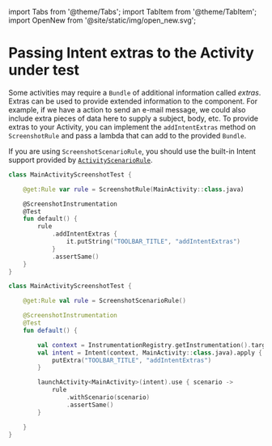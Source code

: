 import Tabs from '@theme/Tabs';
import TabItem from '@theme/TabItem';
import OpenNew from '@site/static/img/open_new.svg';

# Passing Intent extras to the Activity under test

Some activities may require a `Bundle` of additional information called _extras_. Extras can be used to provide extended information to the component. For example, if we have a action to send an e-mail message, we could also include extra pieces of data here to supply a subject, body, etc.
To provide extras to your Activity, you can implement the `addIntentExtras` method on `ScreenshotRule` and pass a lambda that can add to the provided `Bundle`.

If you are using `ScreenshotScenarioRule`, you should use the built-in Intent support provided by [`ActivityScenarioRule`<OpenNew/>](https://developer.android.com/reference/androidx/test/ext/junit/rules/ActivityScenarioRule#ActivityScenarioRule(android.content.Intent)).

<Tabs>
<TabItem value="rule" label="ScreenshotTestRule">

```kotlin
class MainActivityScreenshotTest {

    @get:Rule var rule = ScreenshotRule(MainActivity::class.java)

    @ScreenshotInstrumentation
    @Test
    fun default() {
        rule
            .addIntentExtras {
                it.putString("TOOLBAR_TITLE", "addIntentExtras")
            }
            .assertSame()
    }
}
```

</TabItem>
<TabItem value="scenario" label="ScreenshotScenarioRule">

```kotlin
class MainActivityScreenshotTest {

    @get:Rule val rule = ScreenshotScenarioRule()

    @ScreenshotInstrumentation
    @Test
    fun default() {

        val context = InstrumentationRegistry.getInstrumentation().targetContext
        val intent = Intent(context, MainActivity::class.java).apply {
            putExtra("TOOLBAR_TITLE", "addIntentExtras")
        }

        launchActivity<MainActivity>(intent).use { scenario ->
            rule
                .withScenario(scenario)
                .assertSame()
        }

    }
}
```

</TabItem>
</Tabs>